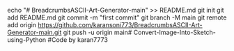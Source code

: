 echo "# BreadcrumbsASCII-Art-Generator-main" >> README.md git init git add README.md git commit -m "first commit" git branch -M main git remote add origin https://github.com/karansoni773/BreadcrumbsASCII-Art-Generator-main.git git push -u origin main# Convert-Image-Into-Sketch-using-Python #Code by karan7773
